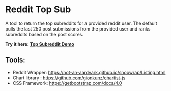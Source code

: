 # Reddit Top Sub

A tool to return the top subreddits for a provided reddit user. The default pulls the last 250 post submissions from the provided user and ranks subreddits based on the post scores.

**Try it here: [Top Subreddit Demo](https://top-subreddit.herokuapp.com/)**

## Tools: 
* Reddit Wrapper: https://not-an-aardvark.github.io/snoowrap/Listing.html
* Chart library : https://github.com/gionkunz/chartist-js
* CSS Framework: https://getbootstrap.com/docs/4.0